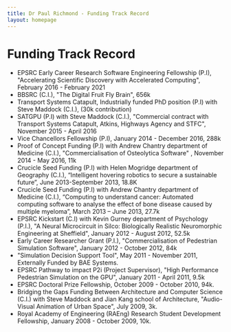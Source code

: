 ```yaml
---
title: Dr Paul Richmond - Funding Track Record
layout: homepage
---
```


# Funding Track Record

* EPSRC Early Career Research Software Engineering Fellowship (P.I), "Accelerating Scientific Discovery with Accelerated Computing", February 2016 - February 2021
* BBSRC (C.I.), "The Digital Fruit Fly Brain", 656k
* Transport Systems Catapult, Industrially funded PhD position (P.I) with Steve Maddock (C.I.), (30k contribution)
* SATGPU (P.I) with Steve Maddock (C.I.), "Commercial contract with Transport Systems Catapult, Atkins, Highways Agency and STFC", November 2015 - April 2016
* Vice Chancellors Fellowship (P.I), January 2014 - December 2016, 288k
* Proof of Concept Funding (P.I) with Andrew Chantry department of Medicine (C.I.), "Commercialisation of Osteolytica Software" , November 2014 - May 2016, 11k
* Crucicle Seed Funding (P.I) with Helen Mogridge department of Geography (C.I.), “Intelligent hovering robotics to secure a sustainable future”, June 2013-September 2013, 18.8K
* Crucicle Seed Funding (P.I) with Andrew Chantry department of Medicine (C.I.), “Computing to understand cancer: Automated computing software to analyse the effect of bone disease caused by multiple myeloma”, March 2013 – June 2013, 27.7k
* EPSRC Kickstart (C.I) with Kevin Gurney department of Psychology (P.I.), "A Neural Microcircuit in Silco: Biologically Realistic Neuromorphic Engineering at Sheffield", January 2012 - August 2012, 52.5k
* Early Career Researcher Grant (P.I.), "Commercialisation of Pedestrian Simulation Software", January 2012 - October 2012, 84k
* "Simulation Decision Support Tool", May 2011 - November 2011, Externally Funded by BAE Systems.
* EPSRC Pathway to impact P2i (Project Supervisor), "High Performance Pedestrian Simulation on the GPU", January 2011 - April 2011, 9.5k
* EPSRC Doctoral Prize Fellowship, October 2009 - October 2010, 94k.
* Bridging the Gaps Funding Between Architecture and Computer Science (C.I.) with Steve Maddock and Jian Kang school of Architecture, "Audio-Visual Animation of Urban Space", July 2009, 3k.
* Royal Academy of Engineering (RAEng) Research Student Development Fellowship, January 2008 - October 2009, 10k.
